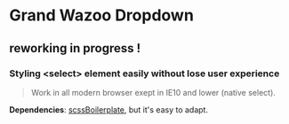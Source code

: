 Grand Wazoo Dropdown
====================

## reworking in progress !

### Styling &lt;select&gt; element easily without lose user experience

>  Work in all modern browser exept in IE10 and lower (native select).

__Dependencies__: [scssBoilerplate](https://github.com/laurentperroteau/scssBoilerplate), but it's easy to adapt.